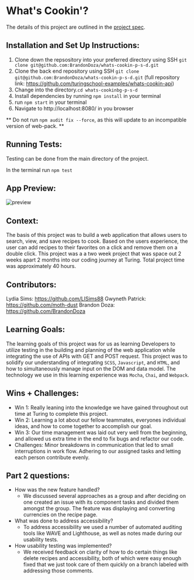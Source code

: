 # What's Cookin'? 

The details of this project are outlined in the <a href="https://frontend.turing.edu/projects/What%27sCookin-PartOne.html" target="\__blank">project spec</a>.

## Installation and Set Up Instructions:
1. Clone down the repsository into your preferred directory using SSH `git clone git@github.com:BrandonDoza/whats-cookin-p-s-d.git`
2. Clone the back end repository using SSH `git clone git@github.com:BrandonDoza/whats-cookin-p-s-d.git` (full repository link: https://github.com/turingschool-examples/whats-cookin-api)
3. Change into the directory.`cd whats-cookinbg-p-s-d`
4. Install dependencies by running `npm install` in your terminal
6. run `npm start` in your terminal
7. Navigate to http://localhost:8080/ in you browser

** Do not run `npm audit fix --force`, as this will update to an incompatible version of web-pack. **

## Running Tests:
Testing can be done from the main directory of the project. 

In the terminal run `npm test`

## App Preview:

<img src="https://imgur.com/9RrSySo.png" alt="preview">

## Context:
The basis of this project was to build a web application that allows users to search, view, and save recipes to cook. Based on the users experience, the user can add recipes to their favorites on a click and remove them on a double click. This project was a a two week project that was space out 2 weeks apart 2 months into our coding journey at Turing. Total project time was approximately 40 hours.

## Contributors:
Lydia Sims: https://github.com/LISims88
Gwyneth Patrick: https://github.com/moth-dust
Brandon Doza: https://github.com/BrandonDoza

## Learning Goals:
The learning goals of this project was for us as learning Developers to utilize testing in the building and planning of the web application while integrating the use of APIs with GET and POST request. This project was to  solidify our understanding of integrating `SCSS`, `Javascript`, and `HTML`, and how to simultaneously manage input on the DOM and data model. The technology we use in this learning experience was `Mocha`, `Chai`, and `Webpack`.

## Wins + Challenges:
- Win 1: Really leaning into the knowledge we have gained throughout out time at Turing to complete this project.
- Win 2: Learning a lot about our fellow teammates, everyones individual ideas, and how to come together to accomplish our goal.  
- Win 3: Our time management was laid out very well from the beginning, and allowed us extra time in the end to fix bugs and refactor our code. 
- Challenges: Minor breakdowns in communication that led to small interruptions in work flow. Adhering to our assigned tasks and letting each person contribute evenly.

## Part 2 questions:
- How was the new feature handled?
  - We discussed several approaches as a group and after deciding on one created an issue with its component tasks and divided them amongst the group. The feature was displaying and converting currencies on the recipe page.
- What was done to address accessibility?
  - To address accessibility we used a number of automated auditing tools like WAVE and Lighthouse, as well as notes made during our usability tests.
- How usability testing was implemented?
  - We received feedback on clarity of how to do certain things like delete recipes and accessibility, both of which were easy enough fixed that we just took care of them quickly on a branch labeled with addressing those comments.
